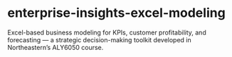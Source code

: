 # enterprise-insights-excel-modeling
Excel-based business modeling for KPIs, customer profitability, and forecasting — a strategic decision-making toolkit developed in Northeastern’s ALY6050 course.
